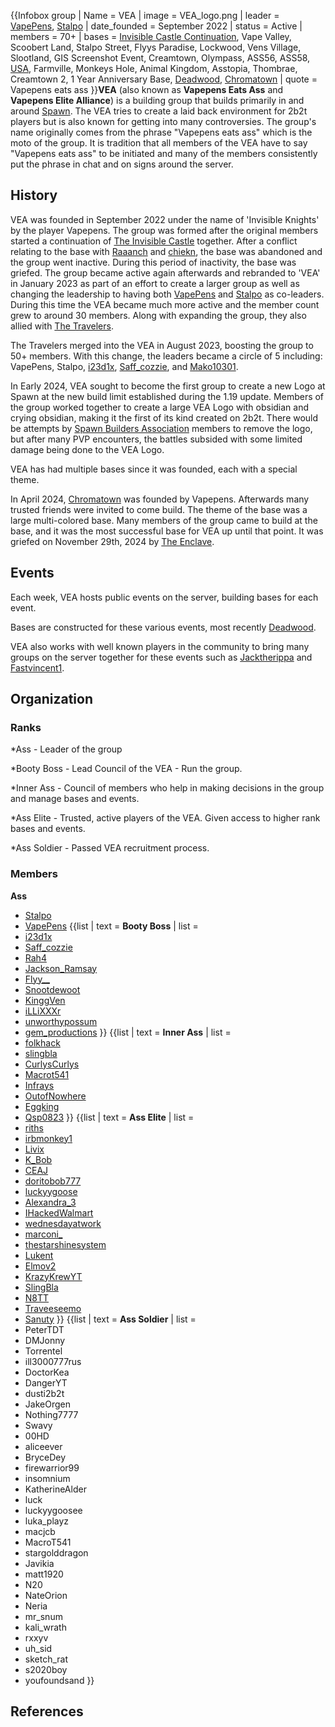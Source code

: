 {{Infobox group
| Name = VEA
| image = VEA_logo.png
| leader = [VapePens](https://2b2t.miraheze.org/wiki/VapePens), [Stalpo](https://2b2t.miraheze.org/wiki/Stalpo)
| date_founded = September 2022
| status = Active
| members = 70+
| bases = [Invisible Castle Continuation](https://2b2t.miraheze.org/wiki/Invisible_Castle_Continuation), Vape Valley, Scoobert Land, Stalpo Street, Flyys Paradise, Lockwood, Vens Village, Slootland, GIS Screenshot Event, Creamtown, Olympass, ASS56, ASS58, [USA](https://2b2t.miraheze.org/wiki/USA), Farmville, Monkeys Hole, Animal Kingdom, Asstopia, Thombrae, Creamtown 2, 1 Year Anniversary Base, [Deadwood](https://2b2t.miraheze.org/wiki/Deadwood), [Chromatown](https://2b2t.miraheze.org/wiki/Chromatown)
| quote = Vapepens eats ass
}}**VEA** (also known as **Vapepens Eats Ass** and **Vapepens Elite Alliance**) is a building group that builds primarily in and around [Spawn](https://2b2t.miraheze.org/wiki/Spawn). The VEA tries to create a laid back environment for 2b2t players but is also known for getting into many controversies. The group's name originally comes from the phrase "Vapepens eats ass" which is the moto of the group. It is tradition that all members of the VEA have to say "Vapepens eats ass" to be initiated and many of the members consistently put the phrase in chat and on signs around the server.

## History
VEA was founded in September 2022 under the name of 'Invisible Knights' by the player Vapepens. The group was formed after the original members started a continuation of [The Invisible Castle](https://2b2t.miraheze.org/wiki/The_Invisible_Castle) together. After a conflict relating to the base with [Raaanch](https://2b2t.miraheze.org/wiki/Raaanch) and [chiekn](https://2b2t.miraheze.org/wiki/chiekn), the base was abandoned and the group went inactive. During this period of inactivity, the base was griefed. The group became active again afterwards and rebranded to 'VEA' in January 2023 as part of an effort to create a larger group as well as changing the leadership to having both [VapePens](https://2b2t.miraheze.org/wiki/VapePens) and [Stalpo](https://2b2t.miraheze.org/wiki/Stalpo) as co-leaders. During this time the VEA became much more active and the member count grew to around 30 members. Along with expanding the group, they also allied with [The Travelers](https://2b2t.miraheze.org/wiki/The_Travelers).

The Travelers merged into the VEA in August 2023, boosting the group to 50+ members. With this change, the leaders became a circle of 5 including: VapePens, Stalpo, [i23d1x](https://2b2t.miraheze.org/wiki/i23d1x), [Saff_cozzie](https://2b2t.miraheze.org/wiki/Saff_cozzie), and [Mako10301](https://2b2t.miraheze.org/wiki/Mako10301).

In Early 2024, VEA sought to become the first group to create a new Logo at Spawn at the new build limit established during the 1.19 update. Members of the group worked together to create a large VEA Logo with obsidian and crying obsidian, making it the first of its kind created on 2b2t. There would be attempts by [Spawn Builders Association](https://2b2t.miraheze.org/wiki/Spawn_Builders_Association) members to remove the logo, but after many PVP encounters, the battles subsided with some limited damage being done to the VEA Logo.

VEA has had multiple bases since it was founded, each with a special theme.

In April 2024, [Chromatown](https://2b2t.miraheze.org/wiki/Chromatown) was founded by Vapepens. Afterwards many trusted friends were invited to come build. The theme of the base was a large multi-colored base. Many members of the group came to build at the base, and it was the most successful base for VEA up until that point. It was griefed on November 29th, 2024 by [The Enclave](https://2b2t.miraheze.org/wiki/Enclave).

## Events
Each week, VEA hosts public events on the server, building bases for each event.

Bases are constructed for these various events, most recently [Deadwood](https://2b2t.miraheze.org/wiki/Deadwood).

VEA also works with well known players in the community to bring many groups on the server together for these events such as [Jacktherippa](https://2b2t.miraheze.org/wiki/Jacktherippa) and [Fastvincent1](https://2b2t.miraheze.org/wiki/Fastvincent1).

## Organization
### Ranks
*Ass - Leader of the group

*Booty Boss - Lead Council of the VEA - Run the group.

*Inner Ass - Council of members who help in making decisions in the group and manage bases and events.

*Ass Elite - Trusted, active players of the VEA. Given access to higher rank bases and events.

*Ass Soldier - Passed VEA recruitment process.

### Members
**Ass**
* [Stalpo](https://2b2t.miraheze.org/wiki/Stalpo)
* [VapePens](https://2b2t.miraheze.org/wiki/VapePens)
{{list | text = **Booty Boss**
| list =
* [i23d1x](https://2b2t.miraheze.org/wiki/i23d1x)
* [Saff_cozzie](https://2b2t.miraheze.org/wiki/Saff_cozzie)
* [Rah4](https://2b2t.miraheze.org/wiki/Rah4)
* [Jackson_Ramsay](https://2b2t.miraheze.org/wiki/Jackson_Ramsay)
* [Flyy__](https://2b2t.miraheze.org/wiki/Flyy__)
* [Snootdewoot](https://2b2t.miraheze.org/wiki/Snootdewoot)
* [KinggVen](https://2b2t.miraheze.org/wiki/KinggVen)
* [iLLiXXXr](https://2b2t.miraheze.org/wiki/iLLiXXXr)
* [unworthypossum](https://2b2t.miraheze.org/wiki/unworthypossum)
* [gem_productions](https://2b2t.miraheze.org/wiki/gem_productions)
}}
{{list | text = **Inner Ass**
| list =
* [folkhack](https://2b2t.miraheze.org/wiki/folkhack)
* [slingbla](https://2b2t.miraheze.org/wiki/slingbla)
* [CurlysCurlys](https://2b2t.miraheze.org/wiki/CurlysCurlys)
* [Macrot541](https://2b2t.miraheze.org/wiki/Macrot541)
* [Infrays](https://2b2t.miraheze.org/wiki/Infrays)
* [OutofNowhere](https://2b2t.miraheze.org/wiki/OutofNowhere)
* [Eggking](https://2b2t.miraheze.org/wiki/Eggking)
* [Qsp0823](https://2b2t.miraheze.org/wiki/Qsp0823)
}}
{{list | text = **Ass Elite**
| list =
* [riths](https://2b2t.miraheze.org/wiki/riths)
* [irbmonkey1](https://2b2t.miraheze.org/wiki/irbmonkey1)
* [Livix](https://2b2t.miraheze.org/wiki/Livix)
* [K_Bob](https://2b2t.miraheze.org/wiki/K_Bob)
* [CEAJ](https://2b2t.miraheze.org/wiki/CEAJ)
* [doritobob777](https://2b2t.miraheze.org/wiki/doritobob777)
* [luckyygoose](https://2b2t.miraheze.org/wiki/luckyygoose)
* [Alexandra_3](https://2b2t.miraheze.org/wiki/Alexandra_3)
* [IHackedWalmart](https://2b2t.miraheze.org/wiki/IHackedWalmart)
* [wednesdayatwork](https://2b2t.miraheze.org/wiki/wednesdayatwork)
* [marconi_](https://2b2t.miraheze.org/wiki/marconi_)
* [thestarshinesystem](https://2b2t.miraheze.org/wiki/thestarshinesystem)
* [Lukent](https://2b2t.miraheze.org/wiki/Lukent)
* [Elmov2](https://2b2t.miraheze.org/wiki/Elmov2)
* [KrazyKrewYT](https://2b2t.miraheze.org/wiki/KrazyKrewYT)
* [SlingBla](https://2b2t.miraheze.org/wiki/SlingBla)
* [N8TT](https://2b2t.miraheze.org/wiki/N8TT)
* [Traveeseemo](https://2b2t.miraheze.org/wiki/Traveeseemo)
* [Sanuty](https://2b2t.miraheze.org/wiki/Sanuty)
}}
{{list | text = **Ass Soldier**
| list =
* PeterTDT
* DMJonny
* Torrentel
* ill3000777rus
* DoctorKea
* DangerYT
* dusti2b2t
* JakeOrgen
* Nothing7777
* Swavy
* 00HD
* aliceever
* BryceDey
* firewarrior99
* insomnium
* KatherineAlder
* luck
* luckyygoosee
* luka_playz
* macjcb
* MacroT541
* stargolddragon
* Javikia
* matt1920
* N20
* NateOrion
* Neria
* mr_snum
* kali_wrath
* rxxyv
* uh_sid
* sketch_rat
* s2020boy
* youfoundsand
}}
## References